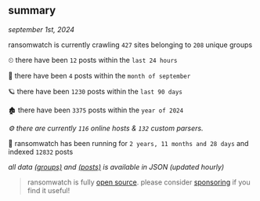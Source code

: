 
## summary
_september 1st, 2024_

ransomwatch is currently crawling `427` sites belonging to `208` unique groups

⏲ there have been `12` posts within the `last 24 hours`

🦈 there have been `4` posts within the `month of september`

🪐 there have been `1230` posts within the `last 90 days`

🏚 there have been `3375` posts within the `year of 2024`

_⚙️ there are currently `116` online hosts & `132` custom parsers._

🦕 ransomwatch has been running for `2 years, 11 months and 28 days` and indexed `12832` posts

_all data  [(groups)](http://ransomwhat.telemetry.ltd/groups) and [(posts)](http://ransomwhat.telemetry.ltd/posts) is available in JSON (updated hourly)_

> ransomwatch is fully [open source](https://github.com/joshhighet/ransomwatch#ransomwatch--). please consider [sponsoring](https://github.com/sponsors/joshhighet) if you find it useful!
